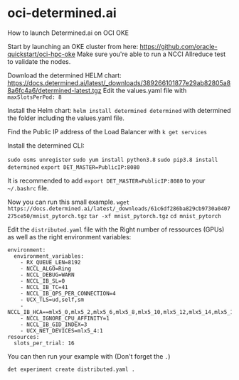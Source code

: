 # oci-determined.ai
How to launch Determined.ai on OCI OKE

Start by launching an OKE cluster from here: https://github.com/oracle-quickstart/oci-hpc-oke
Make sure you're able to run a NCCl Allreduce test to validate the nodes. 

Download the determined HELM chart: https://docs.determined.ai/latest/_downloads/389266101877e29ab82805a88a6fc4a6/determined-latest.tgz
Edit the values.yaml file with `maxSlotsPerPod: 8`

Install the Helm chart: 
`helm install determined determined` 
with determined the folder including the values.yaml file. 

Find the Public IP address of the Load Balancer with `k get services`

Install the determined CLI: 

`sudo osms unregister`
`sudo yum install python3.8`
`sudo pip3.8 install determined`
`export DET_MASTER=PublicIP:8080`

It is recommended to add `export DET_MASTER=PublicIP:8080` to your `~/.bashrc` file. 

Now you can run this small example. 
`wget https://docs.determined.ai/latest/_downloads/61c6df286ba829cb9730a0407275ce50/mnist_pytorch.tgz`
`tar -xf mnist_pytorch.tgz`
`cd mnist_pytorch`

Edit the `distributed.yaml` file with the Right number of ressources (GPUs) as well as the right environment variables: 

```
environment:
  environment_variables:
    - RX_QUEUE_LEN=8192
    - NCCL_ALGO=Ring
    - NCCL_DEBUG=WARN
    - NCCL_IB_SL=0
    - NCCL_IB_TC=41
    - NCCL_IB_QPS_PER_CONNECTION=4
    - UCX_TLS=ud,self,sm
    - NCCL_IB_HCA==mlx5_0,mlx5_2,mlx5_6,mlx5_8,mlx5_10,mlx5_12,mlx5_14,mlx5_16,mlx5_1,mlx5_3,mlx5_7,mlx5_9,mlx5_11,mlx5_13,mlx5_15,mlx5_17
    - NCCL_IGNORE_CPU_AFFINITY=1
    - NCCL_IB_GID_INDEX=3
    - UCX_NET_DEVICES=mlx5_4:1
resources:
  slots_per_trial: 16
```

You can then run your example with (Don't forget the `.`)

`det experiment create distributed.yaml .`
